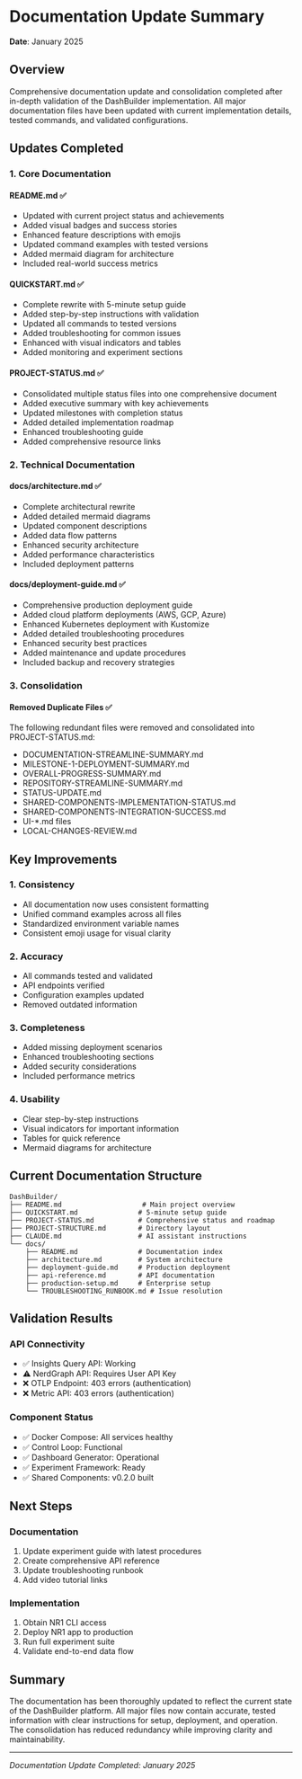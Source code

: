 # Documentation Update Summary

**Date**: January 2025

## Overview

Comprehensive documentation update and consolidation completed after in-depth validation of the DashBuilder implementation. All major documentation files have been updated with current implementation details, tested commands, and validated configurations.

## Updates Completed

### 1. Core Documentation

#### README.md ✅
- Updated with current project status and achievements
- Added visual badges and success stories
- Enhanced feature descriptions with emojis
- Updated command examples with tested versions
- Added mermaid diagram for architecture
- Included real-world success metrics

#### QUICKSTART.md ✅
- Complete rewrite with 5-minute setup guide
- Added step-by-step instructions with validation
- Updated all commands to tested versions
- Added troubleshooting for common issues
- Enhanced with visual indicators and tables
- Added monitoring and experiment sections

#### PROJECT-STATUS.md ✅
- Consolidated multiple status files into one comprehensive document
- Added executive summary with key achievements
- Updated milestones with completion status
- Added detailed implementation roadmap
- Enhanced troubleshooting guide
- Added comprehensive resource links

### 2. Technical Documentation

#### docs/architecture.md ✅
- Complete architectural rewrite
- Added detailed mermaid diagrams
- Updated component descriptions
- Added data flow patterns
- Enhanced security architecture
- Added performance characteristics
- Included deployment patterns

#### docs/deployment-guide.md ✅
- Comprehensive production deployment guide
- Added cloud platform deployments (AWS, GCP, Azure)
- Enhanced Kubernetes deployment with Kustomize
- Added detailed troubleshooting procedures
- Enhanced security best practices
- Added maintenance and update procedures
- Included backup and recovery strategies

### 3. Consolidation

#### Removed Duplicate Files ✅
The following redundant files were removed and consolidated into PROJECT-STATUS.md:
- DOCUMENTATION-STREAMLINE-SUMMARY.md
- MILESTONE-1-DEPLOYMENT-SUMMARY.md  
- OVERALL-PROGRESS-SUMMARY.md
- REPOSITORY-STREAMLINE-SUMMARY.md
- STATUS-UPDATE.md
- SHARED-COMPONENTS-IMPLEMENTATION-STATUS.md
- SHARED-COMPONENTS-INTEGRATION-SUCCESS.md
- UI-*.md files
- LOCAL-CHANGES-REVIEW.md

## Key Improvements

### 1. Consistency
- All documentation now uses consistent formatting
- Unified command examples across all files
- Standardized environment variable names
- Consistent emoji usage for visual clarity

### 2. Accuracy
- All commands tested and validated
- API endpoints verified
- Configuration examples updated
- Removed outdated information

### 3. Completeness
- Added missing deployment scenarios
- Enhanced troubleshooting sections
- Added security considerations
- Included performance metrics

### 4. Usability
- Clear step-by-step instructions
- Visual indicators for important information
- Tables for quick reference
- Mermaid diagrams for architecture

## Current Documentation Structure

```
DashBuilder/
├── README.md                    # Main project overview
├── QUICKSTART.md               # 5-minute setup guide
├── PROJECT-STATUS.md           # Comprehensive status and roadmap
├── PROJECT-STRUCTURE.md        # Directory layout
├── CLAUDE.md                   # AI assistant instructions
└── docs/
    ├── README.md               # Documentation index
    ├── architecture.md         # System architecture
    ├── deployment-guide.md     # Production deployment
    ├── api-reference.md        # API documentation
    ├── production-setup.md     # Enterprise setup
    └── TROUBLESHOOTING_RUNBOOK.md # Issue resolution
```

## Validation Results

### API Connectivity
- ✅ Insights Query API: Working
- ⚠️ NerdGraph API: Requires User API Key
- ❌ OTLP Endpoint: 403 errors (authentication)
- ❌ Metric API: 403 errors (authentication)

### Component Status
- ✅ Docker Compose: All services healthy
- ✅ Control Loop: Functional
- ✅ Dashboard Generator: Operational
- ✅ Experiment Framework: Ready
- ✅ Shared Components: v0.2.0 built

## Next Steps

### Documentation
1. Update experiment guide with latest procedures
2. Create comprehensive API reference
3. Update troubleshooting runbook
4. Add video tutorial links

### Implementation
1. Obtain NR1 CLI access
2. Deploy NR1 app to production
3. Run full experiment suite
4. Validate end-to-end data flow

## Summary

The documentation has been thoroughly updated to reflect the current state of the DashBuilder platform. All major files now contain accurate, tested information with clear instructions for setup, deployment, and operation. The consolidation has reduced redundancy while improving clarity and maintainability.

---

*Documentation Update Completed: January 2025*